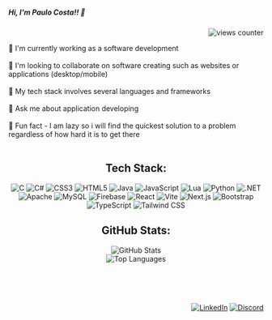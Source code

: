 <div>
  <h5 align="left"> Hi, I'm Paulo Costa!! 👋</h5>
  <p align="right"><img src="https://komarev.com/ghpvc/?username=pialo3434" alt="views counter"></p>
</div>


💠 I'm currently working as a software development <br><br>💠 I'm looking to collaborate on software creating such as websites or applications (desktop/mobile) <br><br>💠 My tech stack involves several languages and frameworks <br><br>💠 Ask me about application developing <br><br>💠 Fun fact - I am lazy so i will find the quickest solution to a problem regardless of how hard it is to get there <br><br> 

<div align="center">
  <h2>Tech Stack:</h2>
</div>

<p align="center">
  <img src="https://img.shields.io/badge/c-%2300599C.svg?style=for-the-badge&logo=c&logoColor=white&color=171B22" alt="C">
  <img src="https://img.shields.io/badge/c%23-%23239120.svg?style=for-the-badge&logo=c-sharp&logoColor=white&color=171B22" alt="C#">
  <img src="https://img.shields.io/badge/css3-%231572B6.svg?style=for-the-badge&logo=css3&logoColor=white&color=171B22" alt="CSS3">
  <img src="https://img.shields.io/badge/html5-%23E34F26.svg?style=for-the-badge&logo=html5&logoColor=white&color=171B22" alt="HTML5">
  <img src="https://img.shields.io/badge/java-%23ED8B00.svg?style=for-the-badge&logo=java&logoColor=white&color=171B22" alt="Java">
  <img src="https://img.shields.io/badge/javascript-%23323330.svg?style=for-the-badge&logo=javascript&logoColor=%23F7DF1E&color=171B22" alt="JavaScript">
  <img src="https://img.shields.io/badge/lua-%232C2D72.svg?style=for-the-badge&logo=lua&logoColor=white&color=171B22" alt="Lua">
  <img src="https://img.shields.io/badge/python-3670A0?style=for-the-badge&logo=python&logoColor=ffdd54&color=171B22" alt="Python">
  <img src="https://img.shields.io/badge/.NET-5C2D91?style=for-the-badge&logo=.net&logoColor=white&color=171B22" alt=".NET">
  <img src="https://img.shields.io/badge/apache-%23D42029.svg?style=for-the-badge&logo=apache&logoColor=white&color=171B22" alt="Apache">
  <img src="https://img.shields.io/badge/mysql-%2300f.svg?style=for-the-badge&logo=mysql&logoColor=white&color=171B22" alt="MySQL">
  <img src="https://img.shields.io/badge/firebase-%23039BE5.svg?style=for-the-badge&logo=firebase&color=171B22" alt="Firebase">
  <img src="https://img.shields.io/badge/react-%2320232a.svg?style=for-the-badge&logo=react&logoColor=61DAFB&color=171B22" alt="React">
  <img src="https://img.shields.io/badge/Vite-%230AF7F3.svg?style=for-the-badge&logo=vite&logoColor=white&color=171B22" alt="Vite">
  <img src="https://img.shields.io/badge/Next.js-%23000000.svg?style=for-the-badge&logo=next.js&logoColor=white&color=171B22" alt="Next.js">
  <img src="https://img.shields.io/badge/Bootstrap-563D7C?style=for-the-badge&logo=bootstrap&logoColor=white&color=171B22" alt="Bootstrap">
  <img src="https://img.shields.io/badge/TypeScript-%23007ACC.svg?style=for-the-badge&logo=typescript&logoColor=white&color=171B22" alt="TypeScript">
  <img src="https://img.shields.io/badge/tailwindcss-%2338B2AC.svg?style=for-the-badge&logo=tailwind-css&logoColor=white&color=171B22" alt="Tailwind CSS">
</p>


<div align="center">
  <h2>GitHub Stats:</h2>
  <img src="https://github-readme-stats.vercel.app/api?username=pialo3434&theme=blueberry&hide_border=false&include_all_commits=false&count_private=false" alt="GitHub Stats"><br>
<img src="https://github-readme-stats.vercel.app/api/top-langs/?username=pialo3434&theme=blueberry&hide_border=false&include_all_commits=false&count_private=false&layout=compact&langs_count=20" alt="Top Languages">

</div>

<br><br><br> <!-- Adding space above badges -->

<p align="right">
    <a href="https://www.linkedin.com/in/paulo-costa-b65ba9188/" target="_blank"><img src="https://img.shields.io/badge/LinkedIn-%230077B5.svg?logo=linkedin&logoColor=white" alt="LinkedIn"></a>
    <a href="https://discord.gg/4kbWHbt8R5" target="_blank"><img src="https://img.shields.io/badge/Discord-%237289DA.svg?logo=discord&logoColor=white" alt="Discord"></a>
</p>


